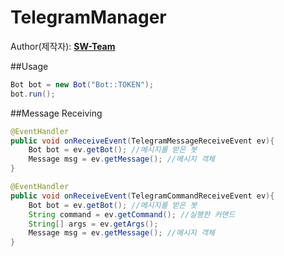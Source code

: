 # TelegramManager
  
Author(제작자): **[SW-Team](https://github.com/SW-Team)**
  
##Usage
```java
Bot bot = new Bot("Bot::TOKEN");
bot.run();
```
  
##Message Receiving
``` java
@EventHandler
public void onReceiveEvent(TelegramMessageReceiveEvent ev){
    Bot bot = ev.getBot(); //메시지를 받은 봇
    Message msg = ev.getMessage(); //메시지 객체
}

@EventHandler
public void onReceiveEvent(TelegramCommandReceiveEvent ev){
    Bot bot = ev.getBot(); //메시지를 받은 봇
    String command = ev.getCommand(); //실행한 커맨드
    String[] args = ev.getArgs();
    Message msg = ev.getMessage(); //메시지 객체
}
```